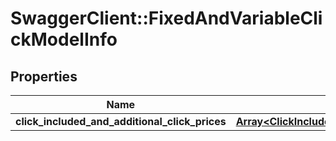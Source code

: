 # SwaggerClient::FixedAndVariableClickModelInfo

## Properties
Name | Type | Description | Notes
------------ | ------------- | ------------- | -------------
**click_included_and_additional_click_prices** | [**Array&lt;ClickIncludedAndAdditionalClickPrice&gt;**](ClickIncludedAndAdditionalClickPrice.md) |  | [optional] 


